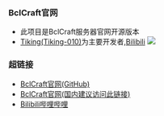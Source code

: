 ### BclCraft官网

- 此项目是BclCraft服务器官网开源版本
- [Tiking(Tiking-010)](https://github.com/Tiking-919/)为主要开发者,[Bilibili](https://space.bilibili.com/432065554)
![](https://s1.imagehub.cc/images/2024/02/04/fc21a5262cecec005d2ced1a80b2160e.md.png)
### 超链接
- [BclCraft官网(GitHub)](https://bclcraft.github.io)
- [BclCraft官网(国内建议访问此链接)](http://47.102.114.136/)
- [Bilibili哔哩哔哩](https://space.bilibili.com/594581297)
